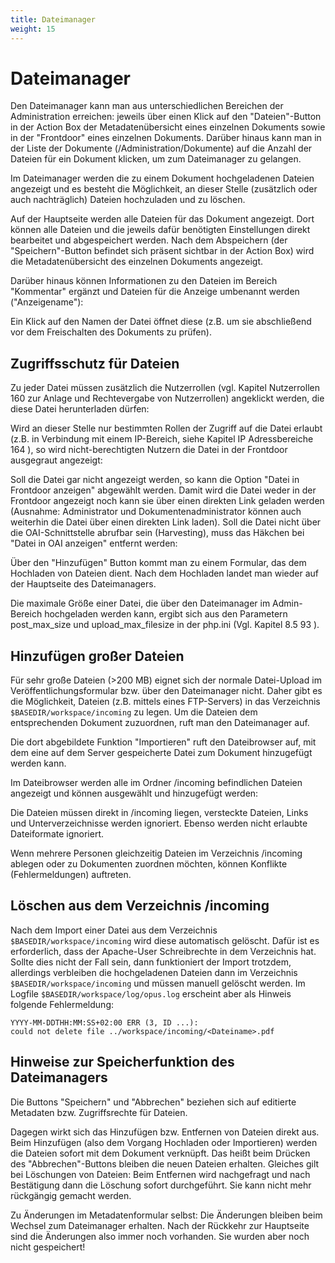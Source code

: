 ```yaml
---
title: Dateimanager
weight: 15
---
```


# Dateimanager

Den Dateimanager kann man aus unterschiedlichen Bereichen der Administration erreichen: jeweils
über einen Klick auf den "Dateien"-Button in der Action Box der Metadatenübersicht eines einzelnen
Dokuments sowie in der "Frontdoor" eines einzelnen Dokuments. Darüber hinaus kann man in der
Liste der Dokumente (/Administration/Dokumente) auf die Anzahl der Dateien für ein Dokument
klicken, um zum Dateimanager zu gelangen.

Im Dateimanager werden die zu einem Dokument hochgeladenen Dateien angezeigt und es besteht
die Möglichkeit, an dieser Stelle (zusätzlich oder auch nachträglich) Dateien hochzuladen und zu
löschen.

<!-- TODO image -->

Auf der Hauptseite werden alle Dateien für das Dokument angezeigt. Dort können alle Dateien und
die jeweils dafür benötigten Einstellungen direkt bearbeitet und abgespeichert werden. Nach dem
Abspeichern (der "Speichern"-Button befindet sich präsent sichtbar in der Action Box) wird die
Metadatenübersicht des einzelnen Dokuments angezeigt.

Darüber hinaus können Informationen zu den Dateien im Bereich "Kommentar" ergänzt und Dateien
für die Anzeige umbenannt werden ("Anzeigename"):

<!-- TODO image -->

Ein Klick auf den Namen der Datei öffnet diese (z.B. um sie abschließend vor dem Freischalten des
Dokuments zu prüfen).

## Zugriffsschutz für Dateien

Zu jeder Datei müssen zusätzlich die Nutzerrollen (vgl. Kapitel Nutzerrollen 160 zur Anlage und
Rechtevergabe von Nutzerrollen) angeklickt werden, die diese Datei herunterladen dürfen:

<!-- TODO image -->

Wird an dieser Stelle nur bestimmten Rollen der Zugriff auf die Datei erlaubt (z.B. in Verbindung mit
einem IP-Bereich, siehe Kapitel IP Adressbereiche 164 ), so wird nicht-berechtigten Nutzern die Datei
in der Frontdoor ausgegraut angezeigt:

<!-- TODO image -->

Soll die Datei gar nicht angezeigt werden, so kann die Option "Datei in Frontdoor anzeigen"
abgewählt werden. Damit wird die Datei weder in der Frontdoor angezeigt noch kann sie über einen
direkten Link geladen werden (Ausnahme: Administrator und Dokumentenadministrator können auch
weiterhin die Datei über einen direkten Link laden). Soll die Datei nicht über die OAI-Schnittstelle
abrufbar sein (Harvesting), muss das Häkchen bei "Datei in OAI anzeigen" entfernt werden:

<!-- TODO image -->

Über den "Hinzufügen" Button kommt man zu einem Formular, das dem Hochladen von Dateien
dient. Nach dem Hochladen landet man wieder auf der Hauptseite des Dateimanagers.

<p class="warning">
Die maximale Größe einer Datei, die über den Dateimanager im Admin-Bereich hochgeladen
werden kann, ergibt sich aus den Parametern post_max_size und upload_max_filesize in der
php.ini (Vgl. Kapitel 8.5 93 ).
</p>

## Hinzufügen großer Dateien

Für sehr große Dateien (>200 MB) eignet sich der normale Datei-Upload im
Veröffentlichungsformular bzw. über den Dateimanager nicht. Daher gibt es die Möglichkeit, Dateien
(z.B. mittels eines FTP-Servers) in das Verzeichnis `$BASEDIR/workspace/incoming` zu legen. Um
die Dateien dem entsprechenden Dokument zuzuordnen, ruft man den Dateimanager auf.

Die dort abgebildete Funktion "Importieren" ruft den Dateibrowser auf, mit dem eine auf dem Server
gespeicherte Datei zum Dokument hinzugefügt werden kann.

<!-- TODO image -->

Im Dateibrowser werden alle im Ordner /incoming befindlichen Dateien angezeigt und können
ausgewählt und hinzugefügt werden:

<!-- TODO image -->

<p class="warning">
Die Dateien müssen direkt in /incoming liegen, versteckte Dateien, Links und
Unterverzeichnisse werden ignoriert. Ebenso werden nicht erlaubte Dateiformate ignoriert.
</p>

<p class="warning">
Wenn mehrere Personen gleichzeitig Dateien im Verzeichnis /incoming ablegen oder zu
Dokumenten zuordnen möchten, können Konflikte (Fehlermeldungen) auftreten.
</p>

## Löschen aus dem Verzeichnis /incoming

Nach dem Import einer Datei aus dem Verzeichnis `$BASEDIR/workspace/incoming` wird diese
automatisch gelöscht. Dafür ist es erforderlich, dass der Apache-User Schreibrechte in dem
Verzeichnis hat. Sollte dies nicht der Fall sein, dann funktioniert der Import trotzdem, allerdings
verbleiben die hochgeladenen Dateien dann im Verzeichnis `$BASEDIR/workspace/incoming` und
müssen manuell gelöscht werden. Im Logfile `$BASEDIR/workspace/log/opus.log` erscheint aber
als Hinweis folgende Fehlermeldung:

    YYYY-MM-DDTHH:MM:SS+02:00 ERR (3, ID ...):
    could not delete file ../workspace/incoming/<Dateiname>.pdf

## Hinweise zur Speicherfunktion des Dateimanagers

Die Buttons "Speichern" und "Abbrechen" beziehen sich auf editierte Metadaten bzw.
Zugriffsrechte für Dateien.

Dagegen wirkt sich das Hinzufügen bzw. Entfernen von Dateien direkt aus.
Beim Hinzufügen (also dem Vorgang Hochladen oder Importieren) werden die Dateien sofort mit
dem Dokument verknüpft. Das heißt beim Drücken des "Abbrechen"-Buttons bleiben die neuen
Dateien erhalten. Gleiches gilt bei Löschungen von Dateien: Beim Entfernen wird nachgefragt und
nach Bestätigung dann die Löschung sofort durchgeführt. Sie kann nicht mehr rückgängig gemacht
werden.

Zu Änderungen im Metadatenformular selbst: Die Änderungen bleiben beim Wechsel zum
Dateimanager erhalten. Nach der Rückkehr zur Hauptseite sind die Änderungen also immer noch
vorhanden. Sie wurden aber noch nicht gespeichert!

